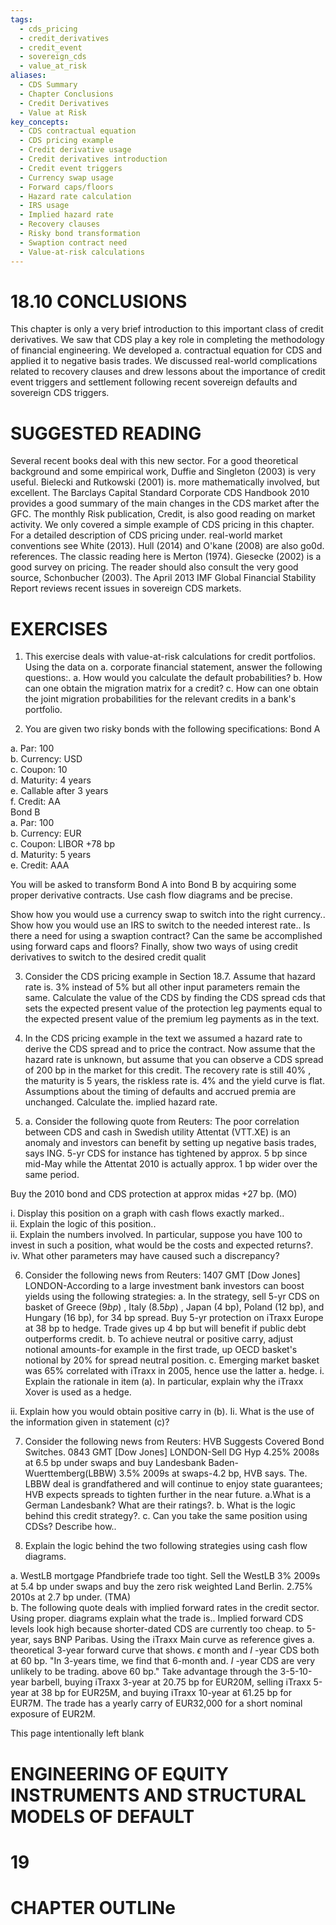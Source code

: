 ```yaml
---
tags:
  - cds_pricing
  - credit_derivatives
  - credit_event
  - sovereign_cds
  - value_at_risk
aliases:
  - CDS Summary
  - Chapter Conclusions
  - Credit Derivatives
  - Value at Risk
key_concepts:
  - CDS contractual equation
  - CDS pricing example
  - Credit derivative usage
  - Credit derivatives introduction
  - Credit event triggers
  - Currency swap usage
  - Forward caps/floors
  - Hazard rate calculation
  - IRS usage
  - Implied hazard rate
  - Recovery clauses
  - Risky bond transformation
  - Swaption contract need
  - Value-at-risk calculations
---
```


# 18.10 CONCLUSIONS  

This chapter is only a very brief introduction to this important class of credit derivatives. We saw that CDS play a key role in completing the methodology of financial engineering. We developed a. contractual equation for CDS and applied it to negative basis trades. We discussed real-world complications related to recovery clauses and drew lessons about the importance of credit event triggers and settlement following recent sovereign defaults and sovereign CDS triggers.  

# SUGGESTED READING  

Several recent books deal with this new sector. For a good theoretical background and some empirical work, Duffie and Singleton (2003) is very useful. Bielecki and Rutkowski (2001) is. more mathematically involved, but excellent. The Barclays Capital Standard Corporate CDS Handbook 2010 provides a good summary of the main changes in the CDS market after the GFC. The monthly Risk publication, Credit, is also good reading on market activity. We only covered a simple example of CDS pricing in this chapter. For a detailed description of CDS pricing under. real-world market conventions see White (2013). Hull (2014) and O'kane (2008) are also go0d. references. The classic reading here is Merton (1974). Giesecke (2002) is a good survey on pricing. The reader should also consult the very good source, Schonbucher (2003). The April 2013 IMF Global Financial Stability Report reviews recent issues in sovereign CDS markets.  

# EXERCISES  

1. This exercise deals with value-at-risk calculations for credit portfolios. Using the data on a. corporate financial statement, answer the following questions:. a. How would you calculate the default probabilities? b. How can one obtain the migration matrix for a credit? c. How can one obtain the joint migration probabilities for the relevant credits in a bank's portfolio.  

2. You are given two risky bonds with the following specifications: Bond A  

a. Par: 100   
b. Currency: USD   
c. Coupon: 10   
d. Maturity: 4 years   
e. Callable after 3 years   
f. Credit: AA  
Bond B   
a. Par: 100   
b. Currency: EUR   
c. Coupon: LIBOR $+78$ bp   
d. Maturity: 5 years   
e. Credit: AAA  

You will be asked to transform Bond A into Bond B by acquiring some proper derivative contracts. Use cash flow diagrams and be precise.  

Show how you would use a currency swap to switch into the right currency.. Show how you would use an IRS to switch to the needed interest rate.. Is there a need for using a swaption contract? Can the same be accomplished using forward caps and floors? Finally, show two ways of using credit derivatives to switch to the desired credit qualit  

3. Consider the CDS pricing example in Section 18.7. Assume that hazard rate is. $3\%$ instead of $5\%$ but all other input parameters remain the same. Calculate the value of the CDS by finding the CDS spread cds that sets the expected present value of the protection leg payments equal to the expected present value of the premium leg payments as in the text.  

4. In the CDS pricing example in the text we assumed a hazard rate to derive the CDS spread and to price the contract. Now assume that the hazard rate is unknown, but assume that you can observe a CDS spread of 200 bp in the market for this credit. The recovery rate is still $40\%$ , the maturity is 5 years, the riskless rate is. $4\%$ and the yield curve is flat. Assumptions about the timing of defaults and accrued premia are unchanged. Calculate the. implied hazard rate.  

5. a. Consider the following quote from Reuters: The poor correlation between CDS and cash in Swedish utility Attentat (VTT.XE) is an anomaly and investors can benefit by setting up negative basis trades, says ING. 5-yr CDS for instance has tightened by approx. 5 bp since mid-May while the Attentat 2010 is actually approx. 1 bp wider over the same period.  

Buy the 2010 bond and CDS protection at approx midas $+27$ bp. (MO)  

i. Display this position on a graph with cash flows exactly marked..   
ii. Explain the logic of this position..   
ii. Explain the numbers involved. In particular, suppose you have 100 to invest in such a position, what would be the costs and expected returns?.   
iv. What other parameters may have caused such a discrepancy?  

6. Consider the following news from Reuters: 1407 GMT [Dow Jones] LONDON-According to a large investment bank investors can boost yields using the following strategies: a. In the strategy, sell 5-yr CDS on basket of Greece $(9b p)$ , Italy $(8.5b p)$ , Japan (4 bp), Poland (12 bp), and Hungary (16 bp), for $34$ bp spread. Buy 5-yr protection on iTraxx Europe at 38 bp to hedge. Trade gives up 4 bp but will benefit if public debt outperforms credit. b. To achieve neutral or positive carry, adjust notional amounts-for example in the first trade, up OECD basket's notional by $20\%$ for spread neutral position. c. Emerging market basket was $65\%$ correlated with iTraxx in 2005, hence use the latter a. hedge. i. Explain the rationale in item (a). In particular, explain why the iTraxx Xover is used as a hedge.  

ii. Explain how you would obtain positive carry in (b). Ii. What is the use of the information given in statement (c)?  

7. Consider the following news from Reuters: HVB Suggests Covered Bond Switches. 0843 GMT [Dow Jones] LONDON-Sell DG Hyp $4.25\%$ 2008s at 6.5 bp under swaps and buy Landesbank Baden-Wuerttemberg(LBBW) $3.5\%$ 2009s at swaps-4.2 bp, HVB says. The. LBBW deal is grandfathered and will continue to enjoy state guarantees; HVB expects spreads to tighten further in the near future. a.What is a German Landesbank? What are their ratings?. b. What is the logic behind this credit strategy?. c. Can you take the same position using CDSs? Describe how..  

8. Explain the logic behind the two following strategies using cash flow diagrams.  

a. WestLB mortgage Pfandbriefe trade too tight. Sell the WestLB $3\%$ 2009s at 5.4 bp under swaps and buy the zero risk weighted Land Berlin. $2.75\%$ 2010s at 2.7 bp under. (TMA)   
b. The following quote deals with implied forward rates in the credit sector. Using proper. diagrams explain what the trade is.. Implied forward CDS levels look high because shorter-dated CDS are currently too cheap. to 5-year, says BNP Paribas. Using the iTraxx Main curve as reference gives a. theoretical 3-year forward curve that shows. $\epsilon$ month and $I$ -year CDS both at 60 bp. "In 3-years time, we find that 6-month and. $I$ -year CDS are very unlikely to be trading. above 60 bp." Take advantage through the 3-5-10-year barbell, buying iTraxx 3-year at 20.75 bp for EUR20M, selling iTraxx 5-year at 38 bp for EUR25M, and buying iTraxx 10-year at 61.25 bp for EUR7M. The trade has a yearly carry of EUR32,000 for a short nominal exposure of EUR2M.  

This page intentionally left blank  

# ENGINEERING OF EQUITY INSTRUMENTS AND STRUCTURAL MODELS OF DEFAULT  

# 19  

# CHAPTER OUTLINe  
